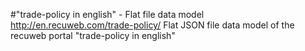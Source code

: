 #"trade-policy in english" - Flat file data model
http://en.recuweb.com/trade-policy/
Flat JSON file data model of the recuweb portal "trade-policy in english"
